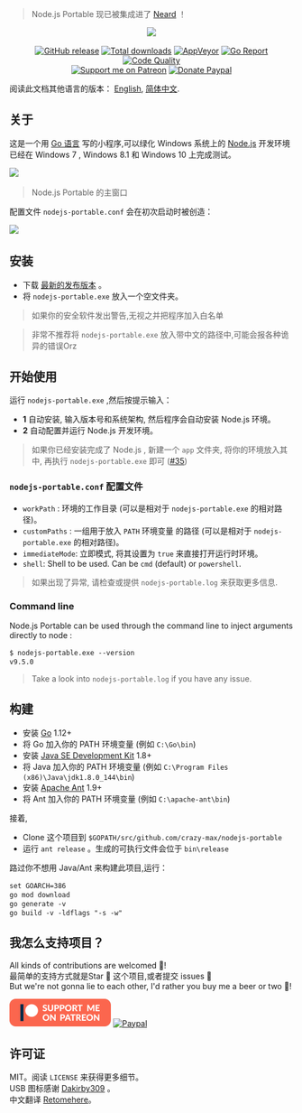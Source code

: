 > Node.js Portable 现已被集成进了 [Neard](http://neard.io) ！

<p align="center"><a href="https://github.com/crazy-max/nodejs-portable" target="_blank"><img width="100" src="https://github.com/crazy-max/nodejs-portable/blob/master/res/logo.png"></a></p>

<p align="center">
  <a href="https://github.com/crazy-max/nodejs-portable/releases/latest"><img src="https://img.shields.io/github/release/crazy-max/nodejs-portable.svg?style=flat-square" alt="GitHub release"></a>
  <a href="https://github.com/crazy-max/nodejs-portable/releases/latest"><img src="https://img.shields.io/github/downloads/crazy-max/nodejs-portable/total.svg?style=flat-square" alt="Total downloads"></a>
  <a href="https://ci.appveyor.com/project/crazy-max/nodejs-portable"><img src="https://img.shields.io/appveyor/ci/crazy-max/nodejs-portable.svg?style=flat-square" alt="AppVeyor"></a>
  <a href="https://goreportcard.com/report/github.com/crazy-max/nodejs-portable"><img src="https://goreportcard.com/badge/github.com/crazy-max/nodejs-portable?style=flat-square" alt="Go Report"></a>
  <a href="https://www.codacy.com/app/crazy-max/nodejs-portable"><img src="https://img.shields.io/codacy/grade/03ea4cd8c645497aba77b5e462b5118c.svg?style=flat-square" alt="Code Quality"></a>
  <br /><a href="https://www.patreon.com/crazymax"><img src="https://img.shields.io/badge/donate-patreon-fb664e.svg?style=flat-square" alt="Support me on Patreon"></a>
  <a href="https://www.paypal.me/crazyws"><img src="https://img.shields.io/badge/donate-paypal-7057ff.svg?style=flat-square" alt="Donate Paypal"></a>
</p>

阅读此文档其他语言的版本： [English](README.md), [简体中文](README.zh-cn.md).

## 关于

这是一个用 [Go 语言](https://golang.org/) 写的小程序,可以绿化 Windows 系统上的 [Node.js](http://nodejs.org/) 开发环境<br />
已经在 Windows 7 , Windows 8.1 和 Windows 10 上完成测试。

![](res/screenshots/main-20170915.gif)
> Node.js Portable 的主窗口

配置文件 `nodejs-portable.conf` 会在初次启动时被创造：

![](res/screenshots/files-20171227.png)

## 安装

* 下载 [最新的发布版本](https://github.com/crazy-max/nodejs-portable/releases/latest) 。
* 将 `nodejs-portable.exe` 放入一个空文件夹。

> 如果你的安全软件发出警告,无视之并把程序加入白名单

> 非常不推荐将 `nodejs-portable.exe` 放入带中文的路径中,可能会报各种诡异的错误Orz

## 开始使用

运行 `nodejs-portable.exe` ,然后按提示输入：
* **1** 自动安装, 输入版本号和系统架构, 然后程序会自动安装 Node.js 环境。
* **2** 自动配置并运行 Node.js 开发环境。

> 如果你已经安装完成了 Node.js , 新建一个 `app` 文件夹, 将你的环境放入其中, 再执行 `nodejs-portable.exe` 即可 ([#35](https://github.com/crazy-max/nodejs-portable/issues/35))

###  `nodejs-portable.conf` 配置文件

* `workPath` : 环境的工作目录 (可以是相对于 `nodejs-portable.exe` 的相对路径)。
* `customPaths` : 一组用于放入 `PATH` 环境变量 的路径 (可以是相对于 `nodejs-portable.exe` 的相对路径)。
* `immediateMode`: 立即模式, 将其设置为 `true` 来直接打开运行时环境。
* `shell`: Shell to be used. Can be `cmd` (default) or `powershell`.

> 如果出现了异常, 请检查或提供 `nodejs-portable.log` 来获取更多信息.

### Command line

Node.js Portable can be used through the command line to inject arguments directly to node :

```
$ nodejs-portable.exe --version
v9.5.0
```

> Take a look into `nodejs-portable.log` if you have any issue.

## 构建

* 安装 [Go](https://golang.org/dl/) 1.12+
* 将 Go 加入你的 PATH 环境变量 (例如 `C:\Go\bin`)
* 安装 [Java SE Development Kit](http://www.oracle.com/technetwork/java/javase/downloads/jdk8-downloads-2133151.html) 1.8+
* 将 Java 加入你的 PATH 环境变量 (例如 `C:\Program Files (x86)\Java\jdk1.8.0_144\bin`)
* 安装 [Apache Ant](http://ant.apache.org/bindownload.cgi) 1.9+
* 将 Ant 加入你的 PATH 环境变量 (例如 `C:\apache-ant\bin`)

接着,

* Clone 这个项目到 `$GOPATH/src/github.com/crazy-max/nodejs-portable`
* 运行 `ant release` 。生成的可执行文件会位于  `bin\release`

路过你不想用 Java/Ant 来构建此项目,运行：

```
set GOARCH=386
go mod download
go generate -v
go build -v -ldflags "-s -w"
```

## 我怎么支持项目？

All kinds of contributions are welcomed :raised_hands:!<br />
最简单的支持方式就是Star :star2: 这个项目,或者提交 issues :speech_balloon:<br />
But we're not gonna lie to each other, I'd rather you buy me a beer or two :beers:!

[![Support me on Patreon](res/patreon.png)](https://www.patreon.com/crazymax) 
[![Paypal](res/paypal-donate.png)](https://www.paypal.me/crazyws)

## 许可证

MIT。阅读 `LICENSE` 来获得更多细节。<br />
USB 图标感谢 [Dakirby309](http://dakirby309.deviantart.com/) 。<br />
中文翻译 [Retomehere](https://github.com/xiazeyu)。
